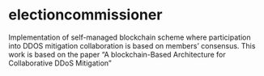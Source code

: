 # electioncommissioner
Implementation of self-managed blockchain scheme where participation into DDOS mitigation collaboration is based on members’ consensus. This work is based on the paper “A blockchain-Based Architecture for Collaborative DDoS Mitigation” 
